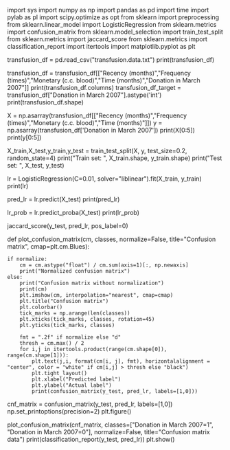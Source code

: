 import sys
import numpy as np
import pandas as pd
import time
import pylab as pl
import scipy.optimize as opt
from sklearn import preprocessing
from sklearn.linear_model import LogisticRegression
from sklearn.metrics import confusion_matrix
from sklearn.model_selection import train_test_split
from sklearn.metrics import jaccard_score
from sklearn.metrics import classification_report
import itertools
import matplotlib.pyplot as plt

transfusion_df = pd.read_csv("transfusion.data.txt")
print(transfusion_df)

transfusion_df = transfusion_df[["Recency (months)","Frequency (times)","Monetary (c.c. blood)","Time (months)","Donation in March 2007"]]
print(transfusion_df.columns)
transfusion_df_target = transfusion_df["Donation in March 2007"].astype('int')
print(transfusion_df.shape)

X = np.asarray(transfusion_df[["Recency (months)","Frequency (times)","Monetary (c.c. blood)","Time (months)"]])
y = np.asarray(transfusion_df['Donation in March 2007'])
print(X[0:5])
print(y[0:5])

X_train,X_test,y_train,y_test = train_test_split(X, y, test_size=0.2, random_state=4)
print("Train set: ", X_train.shape, y_train.shape)
print("Test set: ", X_test, y_test)

lr = LogisticRegression(C=0.01, solver="liblinear").fit(X_train, y_train)
print(lr)

pred_lr = lr.predict(X_test)
print(pred_lr)

lr_prob = lr.predict_proba(X_test)
print(lr_prob)

jaccard_score(y_test, pred_lr, pos_label=0)

def plot_confusion_matrix(cm, classes, normalize=False, title="Confusion matrix", cmap=plt.cm.Blues):

    if normalize:
        cm = cm.astype("float") / cm.sum(axis=1)[:, np.newaxis]
        print("Normalized confusion matrix")
    else:
        print("Confusion matrix without normalization")
        print(cm)
        plt.imshow(cm, interpolation="nearest", cmap=cmap)
        plt.title("Confusion matrix")
        plt.colorbar()
        tick_marks = np.arange(len(classes))
        plt.xticks(tick_marks, classes, rotation=45)
        plt.yticks(tick_marks, classes)

        fmt = ".2f" if normalize else "d"
        thresh = cm.max() / 2
        for i,j in itertools.product(range(cm.shape[0]), range(cm.shape[1])):
            plt.text(j,i, format(cm[i, j], fmt), horizontalalignment = "center", color = "white" if cm[i,j] > thresh else "black")
            plt.tight_layout()
            plt.xlabel("Predicted label")
            plt.ylabel("Actual label")
            print(confusion_matrix(y_test, pred_lr, labels=[1,0]))

cnf_matrix = confusion_matrix(y_test, pred_lr, labels=[1,0])
np.set_printoptions(precision=2)
plt.figure()

plot_confusion_matrix(cnf_matrix, classes=["Donation in March 2007=1", "Donation in March 2007=0"], normalize=False, title="Confusion matrix data")
print(classification_report(y_test, pred_lr))
plt.show()
